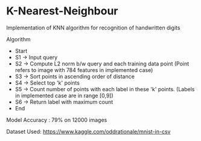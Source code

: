 # K-Nearest-Neighbour
Implementation of KNN algorithm for recognition of handwritten digits 

Algorithm
  - Start
  - S1 -> Input query 
  - S2 -> Compute L2 norm b/w query and each training data point (Point refers to image with 784 features in implemented case)
  - S3 -> Sort points in ascending order of distance
  - S4 -> Select top 'k' points
  - S5 -> Count number of points with each label in these 'k' points. (Labels in implemented case are in range [0,9])
  - S6 -> Return label with maximum count
  - End
  
Model Accuracy : 79% on 12000 images
  
Dataset Used: https://www.kaggle.com/oddrationale/mnist-in-csv
